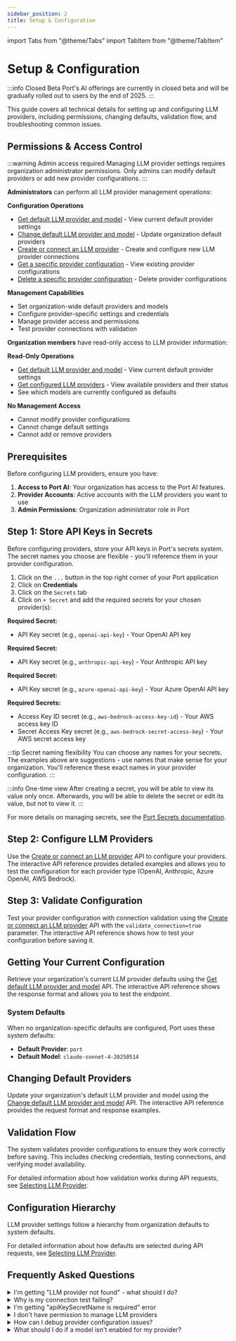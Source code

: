 ```yaml
---
sidebar_position: 2
title: Setup & Configuration
---
```


import Tabs from "@theme/Tabs"
import TabItem from "@theme/TabItem"

# Setup & Configuration

:::info Closed Beta
Port's AI offerings are currently in closed beta and will be gradually rolled out to users by the end of 2025.
:::

This guide covers all technical details for setting up and configuring LLM providers, including permissions, changing defaults, validation flow, and troubleshooting common issues.

## Permissions & Access Control

:::warning Admin access required
Managing LLM provider settings requires organization administrator permissions. Only admins can modify default providers or add new provider configurations.
:::

<Tabs groupId="user-permissions" queryString>
<TabItem value="admin" label="Admin Users">

**Administrators** can perform all LLM provider management operations:

**Configuration Operations**
- [Get default LLM provider and model](/api-reference/get-default-llm-provider-and-model) - View current default provider settings
- [Change default LLM provider and model](/api-reference/change-default-llm-provider-and-model) - Update organization default providers
- [Create or connect an LLM provider](/api-reference/create-or-connect-an-llm-provider) - Create and configure new LLM provider connections
- [Get a specific provider configuration](/api-reference/get-a-specific-provider-configuration) - View existing provider configurations
- [Delete a specific provider configuration](/api-reference/delete-a-specific-provider-configuration) - Delete provider configurations

**Management Capabilities**
- Set organization-wide default providers and models
- Configure provider-specific settings and credentials
- Manage provider access and permissions
- Test provider connections with validation

</TabItem>
<TabItem value="member" label="Organization Members">

**Organization members** have read-only access to LLM provider information:

**Read-Only Operations**
- [Get default LLM provider and model](/api-reference/get-default-llm-provider-and-model) - View current default provider settings
- [Get configured LLM providers](/api-reference/get-configured-llm-providers) - View available providers and their status
- See which models are currently configured as defaults

**No Management Access**
- Cannot modify provider configurations
- Cannot change default settings
- Cannot add or remove providers

</TabItem>
</Tabs>

## Prerequisites

Before configuring LLM providers, ensure you have:

1. **Access to Port AI**: Your organization has access to the Port AI features.
2. **Provider Accounts**: Active accounts with the LLM providers you want to use
3. **Admin Permissions**: Organization administrator role in Port

## Step 1: Store API Keys in Secrets

Before configuring providers, store your API keys in Port's secrets system. The secret names you choose are flexible - you'll reference them in your provider configuration.

1. Click on the `...` button in the top right corner of your Port application
2. Click on **Credentials**
3. Click on the `Secrets` tab
4. Click on `+ Secret` and add the required secrets for your chosen provider(s):

<Tabs groupId="provider-secrets" queryString>
<TabItem value="openai" label="OpenAI">

**Required Secret:**
- API Key secret (e.g., `openai-api-key`) - Your OpenAI API key

</TabItem>
<TabItem value="anthropic" label="Anthropic">

**Required Secret:**
- API Key secret (e.g., `anthropic-api-key`) - Your Anthropic API key

</TabItem>
<TabItem value="azure" label="Azure OpenAI">

**Required Secret:**
- API Key secret (e.g., `azure-openai-api-key`) - Your Azure OpenAI API key

</TabItem>
<TabItem value="bedrock" label="AWS Bedrock">

**Required Secrets:**
- Access Key ID secret (e.g., `aws-bedrock-access-key-id`) - Your AWS access key ID
- Secret Access Key secret (e.g., `aws-bedrock-secret-access-key`) - Your AWS secret access key

</TabItem>
</Tabs>

:::tip Secret naming flexibility
You can choose any names for your secrets. The examples above are suggestions - use names that make sense for your organization. You'll reference these exact names in your provider configuration.
:::

:::info One-time view
After creating a secret, you will be able to view its value only once. Afterwards, you will be able to delete the secret or edit its value, but not to view it.
:::

For more details on managing secrets, see the [Port Secrets documentation](/sso-rbac/port-secrets).

## Step 2: Configure LLM Providers

Use the [Create or connect an LLM provider](/api-reference/create-or-connect-an-llm-provider) API to configure your providers. The interactive API reference provides detailed examples and allows you to test the configuration for each provider type (OpenAI, Anthropic, Azure OpenAI, AWS Bedrock).

## Step 3: Validate Configuration

Test your provider configuration with connection validation using the [Create or connect an LLM provider](/api-reference/create-or-connect-an-llm-provider) API with the `validate_connection=true` parameter. The interactive API reference shows how to test your configuration before saving it.

## Getting Your Current Configuration

Retrieve your organization's current LLM provider defaults using the [Get default LLM provider and model](/api-reference/get-default-llm-provider-and-model) API. The interactive API reference shows the response format and allows you to test the endpoint.

### System Defaults

When no organization-specific defaults are configured, Port uses these system defaults:
- **Default Provider**: `port`
- **Default Model**: `claude-sonnet-4-20250514`

## Changing Default Providers

Update your organization's default LLM provider and model using the [Change default LLM provider and model](/api-reference/change-default-llm-provider-and-model) API. The interactive API reference provides the request format and response examples.

## Validation Flow

The system validates provider configurations to ensure they work correctly before saving. This includes checking credentials, testing connections, and verifying model availability.

For detailed information about how validation works during API requests, see [Selecting LLM Provider](/ai-interfaces/port-ai/llm-providers-management/selecting-llm-provider#provider-validation).

## Configuration Hierarchy

LLM provider settings follow a hierarchy from organization defaults to system defaults. 

For detailed information about how defaults are selected during API requests, see [Selecting LLM Provider](/ai-interfaces/port-ai/llm-providers-management/selecting-llm-provider#default-provider-selection).

## Frequently Asked Questions

<details>
<summary>I'm getting "LLM provider not found" - what should I do?</summary>

This error occurs when trying to use a provider that hasn't been configured:

```json
{
  "ok": false,
  "error": {
    "name": "LLMProviderNotFoundError",
    "message": "LLM provider 'openai' not found for organization"
  }
}
```

**Solution**: Create the provider configuration first using the steps above, or contact your organization administrator.

</details>

<details>
<summary>Why is my connection test failing?</summary>

Connection test failures usually indicate credential or configuration issues:

```json
{
  "ok": false,
  "error": {
    "name": "LLMProviderModelTestError",
    "message": "Connection test failed for provider 'openai'",
    "details": {
      "testedModels": {
        "gpt-5": { "isValid": false, "message": "Invalid API key" }
      }
    }
  }
}
```

**Solution**: 
- Verify your API key is correct and stored properly in secrets
- Ensure the API key has the required permissions for your provider
- Check if your provider account has sufficient quota/credits

</details>

<details>
<summary>I'm getting "apiKeySecretName is required" error</summary>

This indicates missing required configuration parameters:

```json
{
  "ok": false,
  "error": {
    "name": "LLMProviderInvalidConfigError", 
    "message": "apiKeySecretName is required"
  }
}
```

**Solution**: Check the provider-specific configuration requirements in the setup steps above and ensure all required fields are provided.

</details>

<details>
<summary>I don't have permission to manage LLM providers</summary>

```json
{
  "name": "llm_provider_manage_forbidden",
  "message": "You do not have permission to manage LLM providers"
}
```

**Solution**: Only organization administrators can manage LLM providers. Contact your admin to get the necessary permissions or ask them to configure the providers for you.

</details>

<details>
<summary>How can I debug provider configuration issues?</summary>

Here are useful debugging tips:

- **Check Logs**: Monitor AI invocation logs for detailed error messages
- **Validate Secrets**: Ensure API keys are stored correctly in Port's secrets system
- **Test Connection**: Use `validate_connection=true` parameter when creating providers
- **Verify Permissions**: Ensure your provider API keys have the required permissions
- **Check Quotas**: Monitor usage limits and billing status for external providers
- **Provider Status**: Check if your external provider service is experiencing outages

</details>

<details>
<summary>What should I do if a model isn't enabled for my provider?</summary>

```json
{
  "ok": false,
  "error": {
    "name": "LLMProviderModelNotEnabledError",
    "message": "Model 'gpt-5' is not enabled for provider 'openai'"
  }
}
```

**Solution**: This usually means the model needs to be enabled in your provider configuration. Contact your organization administrator to enable the specific model for your provider.

</details>
